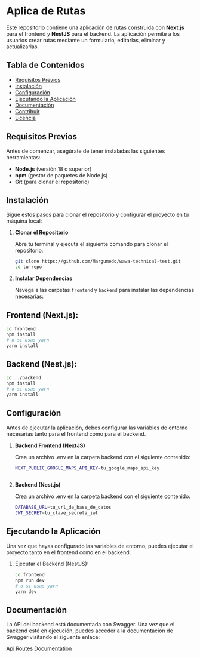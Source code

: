 # Aplica de Rutas

Este repositorio contiene una aplicación de rutas construida con **Next.js** para el frontend y **NestJS** para el backend. La aplicación permite a los usuarios crear rutas mediante un formulario, editarlas, eliminar y actualizarlas.

## Tabla de Contenidos

- [Requisitos Previos](#requisitos-previos)
- [Instalación](#instalación)
- [Configuración](#configuración)
- [Ejecutando la Aplicación](#ejecutando-la-aplicación)
- [Documentación](#documentación)
- [Contribuir](#contribuir)
- [Licencia](#licencia)

## Requisitos Previos

Antes de comenzar, asegúrate de tener instaladas las siguientes herramientas:

- **Node.js** (versión 18 o superior)
- **npm**  (gestor de paquetes de Node.js)
- **Git** (para clonar el repositorio)

## Instalación

Sigue estos pasos para clonar el repositorio y configurar el proyecto en tu máquina local:

1. **Clonar el Repositorio**

   Abre tu terminal y ejecuta el siguiente comando para clonar el repositorio:

   ```bash
   git clone https://github.com/Margumedo/wawa-technical-test.git
   cd tu-repo

2. **Instalar Dependencias**

    Navega a las carpetas `frontend` y `backend` para instalar las dependencias necesarias:

## Frontend (Next.js):

```bash
cd frontend
npm install
# o si usas yarn
yarn install
```

## Backend (Nest.js):

```bash
cd ../backend
npm install
# o si usas yarn
yarn install
```

## Configuración

Antes de ejecutar la aplicación, debes configurar las variables de entorno necesarias tanto para el frontend como para el backend.

1. **Backend Frontend (NextJS)**

   Crea un archivo .env en la carpeta backend con el siguiente contenido:

   ```bash
   NEXT_PUBLIC_GOOGLE_MAPS_API_KEY=tu_google_maps_api_key
    

2. **Backend (Nest.js)**

    Crea un archivo .env en la carpeta backend con el siguiente contenido:

    ```bash
    DATABASE_URL=tu_url_de_base_de_datos
    JWT_SECRET=tu_clave_secreta_jwt
    ```

## Ejecutando la Aplicación

Una vez que hayas configurado las variables de entorno, puedes ejecutar el proyecto tanto en el frontend como en el backend.
1. Ejecutar el Backend (NestJS):

    ```bash
    cd frontend
    npm run dev
    # o si usas yarn
    yarn dev
    ```

## Documentación

La API del backend está documentada con Swagger. Una vez que el backend esté en ejecución, puedes acceder a la documentación de Swagger visitando el siguente enlace:

[Api Routes Documentation](http://localhost:4000/api)
